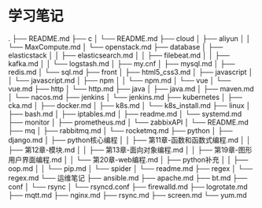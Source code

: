 # 学习笔记
.
├── README.md
├── c
│   └── README.md
├── cloud
│   ├── aliyun
│   │   └── MaxCompute.md
│   └── openstack.md
├── database
│   ├── elasticstack
│   │   ├── elasticsearch.md
│   │   ├── filebeat.md
│   │   ├── kafka.md
│   │   └── logstash.md
│   ├── my.cnf
│   ├── mysql.md
│   ├── redis.md
│   └── sql.md
├── front
│   ├── html5_css3.md
│   ├── javascript
│   │   └── javascript.md
│   ├── npm
│   │   └── npm.md
│   └── vue
│       └── vue.md
├── http
│   └── http.md
├── java
│   ├── java.md
│   ├── maven.md
│   └── nacos.md
├── jenkins
│   └── jenkins.md
├── kubernetes
│   ├── cka.md
│   ├── docker.md
│   ├── k8s.md
│   └── k8s_install.md
├── linux
│   ├── bash.md
│   ├── iptables.md
│   ├── readme.md
│   └── systemd.md
├── monitor
│   ├── prometheus.md
│   └── zabbixAPI
│       └── README.md
├── mq
│   ├── rabbitmq.md
│   └── rocketmq.md
├── python
│   ├── django.md
│   ├── python核心编程
│   │   ├── 第11章-函数和函数式编程.md
│   │   ├── 第12章-模块.md
│   │   ├── 第13章-面向对象编程.md
│   │   ├── 第19章-图形用户界面编程.md
│   │   └── 第20章-web编程.md
│   ├── python补充
│   │   ├── oop.md
│   │   └── pip.md
│   └── spider
│       └── readme.md
├── regex
│   └── regex.md
└── 运维笔记
    ├── ansible.md
    ├── apache.md
    ├── bt.md
    ├── conf
    │   └── rsync
    │       └── rsyncd.conf
    ├── firewalld.md
    ├── logrotate.md
    ├── mqtt.md
    ├── nginx.md
    ├── rsync.md
    ├── screen.md
    └── yum.md